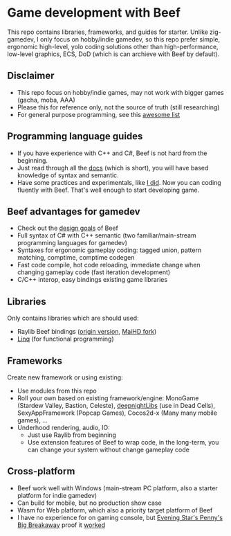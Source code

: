 # Game development with Beef
This repo contains libraries, frameworks, and guides for starter. Unlike zig-gamedev, I only focus on hobby/indie gamedev, so this repo prefer simple, ergonomic high-level, yolo coding solutions other than high-performance, low-level graphics, ECS, DoD (which is can archieve with Beef by default).


## Disclaimer
- This repo focus on hobby/indie games, may not work with bigger games (gacha, moba, AAA)
- Please this for reference only, not the source of truth (still researching)
- For general purpose programming, see this [awesome list](https://github.com/Jonathan-Racaud/awesome-beef)


## Programming language guides
- If you have experience with C++ and C#, Beef is not hard from the beginning.
- Just read through all the [docs](https://www.beeflang.org/docs/foreward/) (which is short), you will have based knowledge of syntax and semantic.
- Have some practices and experimentals, like [I did](https://github.com/maihd/FunWithBeef). Now you can coding fluently with Beef. That's well enough to start developing game.


## Beef advantages for gamedev
- Check out the [design goals](https://www.beeflang.org/docs/foreward/) of Beef
- Full syntax of C# with C++ semantic (two familiar/main-stream programming languages for gamedev)
- Syntaxes for ergonomic gameplay coding: tagged union, pattern matching, comptime, comptime codegen
- Fast code compile, hot code reloading, immediate change when changing gameplay code (fast iteration development)
- C/C++ interop, easy bindings existing game libraries


## Libraries
Only contains libraries which are should used:
- Raylib Beef bindings ([origin version](https://github.com/M0n7y5/raylib-beef), [MaiHD fork](https://github.com/maihd/raylib-beef))
- [Linq](https://github.com/disarray2077/Beef.Linq) (for functional programming)


## Frameworks
Create new framework or using existing:
- Use modules from this repo
- Roll your own based on existing framework/engine: MonoGame (Stardew Valley, Bastion, Celeste), [deepnightLibs](https://github.com/deepnight/deepnightLibs) (use in Dead Cells), SexyAppFramework (Popcap Games), Cocos2d-x (Many many mobile games), ...
- Underhood rendering, audio, IO: 
    - Just use Raylib from beginning
    - Use extension features of Beef to wrap code, in the long-term, you can change your system without change gameplay code


## Cross-platform
- Beef work well with Windows (main-stream PC platform, also a starter platform for indie gamedev)
- Can build for mobile, but no production show case
- Wasm for Web platform, which also a priority target platform of Beef
- I have no experience for on gaming console, but [Evening Star's Penny's Big Breakaway](https://www.youtube.com/watch?v=1hAgpRYM2M8&pp=ygUVcGVubnkncyBiaWcgYnJlYWthd2F5) proof it [worked](https://steamcommunity.com/app/1955230/discussions/0/4346606879517102842)